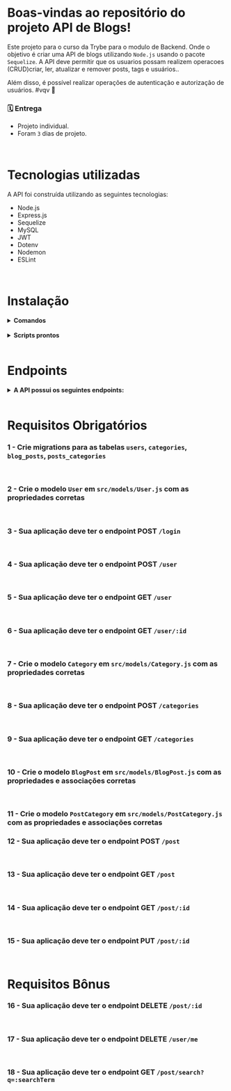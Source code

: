 # Boas-vindas ao repositório do projeto API de Blogs!

Este projeto para o curso da Trybe para o modulo de Backend. Onde o objetivo é criar uma API de blogs utilizando `Node.js` usando o pacote `Sequelize`. A API deve permitir que os usuarios possam realizem operacoes (CRUD)criar, ler, atualizar e remover posts, tags e usuários..

Além disso, é possível realizar operações de autenticação e autorização de usuários.
#vqv 🚀

### 🗓 Entrega 
* Projeto individual.
* Foram `3` dias de projeto.

<br />

# Tecnologias utilizadas

A API foi construída utilizando as seguintes tecnologias:

- Node.js
- Express.js
- Sequelize
- MySQL
- JWT
- Dotenv
- Nodemon
- ESLint

<br />

# Instalação

<details>
  <summary><strong>Comandos</strong></summary>
  Antes de começar a instalação, verifique se você possui o Node.js e o MySQL instalados em sua máquina.

  <br />

  * Dica: Para testar os endpoints recomendo usar a extensão Thunder Client

  <br />

  ####  1 - Clone este repositório para sua máquina local usando o seguinte comando no terminal:
  `git clone https://github.com/lucascbb/blogs-api.git`

  #### 2 - Acesse o diretório do projeto:
  `cd blogs-api`

  #### 3 - Instale as dependências do projeto utilizando o seguinte comando:
  `npm install`

  #### 4 - Rode os serviços node e db com o comando:
  `docker-compose up -d --build`

  #### 5 - Rode os comandos para criar e popular o banco de dados:
  `npm run prestart` e `npm run seed`

  #### 6 - Rode o projeto na porta 3005 utilizando o nodemon:
  `npm run debug`

</details>

<br />

<details>
  <summary><strong>Scripts prontos</strong></summary>
  <br />
  <summary><strong>Diagrama de Entidade-Relacionamento</strong></summary>
  <br />
  <img src="https://raw.githubusercontent.com/tryber/sd-025-b-project-blogs-api/master/public/der.png?token=GHSAT0AAAAAABY63G3BMAFT4BMIOFEX3MW4ZAUSLVA" alt="Minha Figura">

  1 - Deleta o banco de dados: "drop": "npx sequelize-cli db:drop"
  - `npm run drop`

  2 - Cria o banco e gera as tabelas: "prestart": "npx sequelize-cli db:create && npx sequelize-cli db:migrate" 
  - `npm run prestart`

  3 - Insere dados/Popula a tabela: "seed": "npx sequelize-cli db:seed:all" 
  - `npm run seed`

</details>
<br />

# Endpoints
<details><summary><strong>A API possui os seguintes endpoints:</strong></summary>

- .get -> `/user`: Retorna uma lista com todos os usuarios cadastrados;

- .get -> `/user/:id`: Retorna um usuario cadastrado baseado no ID;

- .get -> `/categories`: Retorna uma lista com todos as categorias cadastradas;

- .get -> `/post`: Retorna uma lista com todos os posts cadastrados;

- .get -> `/post/search`: Retorna um array de postS que contenham em seu título ou conteúdo o termo passado na URL; 

- .get -> `/post/:id`: Retorna um post cadastrado baseado no ID;

- .post -> `/login`: Fazer login usando um usuario cadastrado, retorna o token;
  
  Exemplo de como corpo da requisição deverá seguir o formato:
    ```json
  {
  "email": "lewishamilton@gmail.com",
  "password": "123456"
  }
  ```

- .post -> `/user`: Cadastrar e adicionar um novo user a sua tabela no banco de dados;
  Exemplo de como corpo da requisição deverá seguir o formato:
  ```json
  {
  "displayName": "Brett Wiltshire",
  "email": "brett@email.com",
  "password": "123456",
  "image": "http://4.bp.blogspot.com/_YA50adQ-7vQ/S1gfR_6ufpI/AAAAAAAAAAk/1ErJGgRWZDg/S45/brett.png"
  // a imagem não é obrigatória
  }
  ```

- .post -> `/categories`: Cadastrar uma nova categoria a sua tabela no banco de dados;
  Exemplo de como corpo da requisição deverá seguir o formato:
  ```json
  {
    "name": "Typescript"
  }
  ```

- .post -> `/post`: Cadastrar um novo blog post e vinculá-lo às categorias em suas tabelas no banco de dados;
  Exemplo de como corpo da requisição deverá seguir o formato:
  ```json
  {
  "title": "Latest updates, August 1st",
  "content": "The whole text for the blog post goes here in this key",
  "categoryIds": [1, 2]
  }
  ```

- .put -> `/post/:id`: Deve permitir a alteração de um blog post caso a pessoa seja dona dele;
  Exemplo de como corpo da requisição deverá seguir o formato:
  ```json
  {
  "title": "Latest updates, August 1st",
  "content": "The whole text for the blog post goes here in this key"
  }
  ```

- .delete -> `/user/me`: Deletar você do banco de dados, baseado no id que esta dentro do seu token;

- .delete ->`/post/:id`: Deletar um blog post baseado no id do banco de dados se ele existir;
</details>
<br />

# Requisitos Obrigatórios

### 1 - Crie migrations para as tabelas `users`, `categories`, `blog_posts`, `posts_categories`
<br />

### 2 - Crie o modelo `User` em `src/models/User.js` com as propriedades corretas
<br />

### 3 - Sua aplicação deve ter o endpoint POST `/login`
<br />

### 4 - Sua aplicação deve ter o endpoint POST `/user`
<br />

### 5 - Sua aplicação deve ter o endpoint GET `/user`
<br />

### 6 - Sua aplicação deve ter o endpoint GET `/user/:id`
<br />

### 7 - Crie o modelo `Category` em `src/models/Category.js` com as propriedades corretas
<br />

### 8 - Sua aplicação deve ter o endpoint POST `/categories`
<br />

### 9 - Sua aplicação deve ter o endpoint GET `/categories`
<br />

### 10 - Crie o modelo `BlogPost` em `src/models/BlogPost.js` com as propriedades e associações corretas
<br />

### 11 - Crie o modelo `PostCategory` em `src/models/PostCategory.js` com as propriedades e associações corretas

### 12 - Sua aplicação deve ter o endpoint POST `/post`
<br />

### 13 - Sua aplicação deve ter o endpoint GET `/post`
<br />

### 14 - Sua aplicação deve ter o endpoint GET `/post/:id`
<br />

### 15 - Sua aplicação deve ter o endpoint PUT `/post/:id`
<br />

# Requisitos Bônus

### 16 - Sua aplicação deve ter o endpoint DELETE `/post/:id`
<br />

### 17 - Sua aplicação deve ter o endpoint DELETE `/user/me`
<br />

### 18 - Sua aplicação deve ter o endpoint GET `/post/search?q=:searchTerm`
